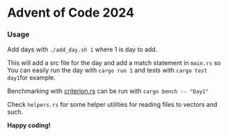 # Advent of Code 2024

### Usage
Add days with `./add_day.sh 1` where 1 is day to add.

This will add a src file for the day and add a match statement
in `main.rs` so You can easily run the day with `cargo run 1`
and tests with `cargo test day1`for example.


Benchmarking with [criterion.rs](https://github.com/bheisler/criterion.rs) can be run with `cargo bench -- "Day1"`


Check `helpers.rs` for some helper utilities for reading files to vectors and such.

**Happy coding!**